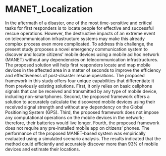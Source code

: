 # MANET_Localization
In the aftermath of a disaster, one of the most time-sensitive and critical tasks for first responders is to locate people for effective and successful rescue operations. However, the destructive impacts of an extreme event on telecommunication infrastructure systems may make this already complex process even more complicated. To address this challenge, the present study proposes a novel emergency communication system to discover and locate citizens’ mobile devices using a mobile ad hoc network (MANET) without any dependencies on telecommunication infrastructures. The proposed solution will help first responders locate and map mobile devices in the affected area in a matter of seconds to improve the efficiency and effectiveness of post-disaster rescue operations. The proposed framework in this study offers four unique capabilities that differentiate it from previously existing solutions. First, it only relies on basic cellphone signals that can be received and transmitted by any type of mobile device, including non-smartphones. Second, the proposed framework offers a solution to accurately calculate the discovered mobile devices using their received signal strength and without any dependency on the Global Positioning System (GPS). Third, the proposed framework does not impose any computational operations on the mobile devices in the network; therefore, their batteries would live longer. Fourth, the proposed framework does not require any pre-installed mobile app on citizens’ phones. The performance of the proposed MANET-based system was empirically evaluated using a simulated scenario analysis. The results indicated that the method could efficiently and accurately discover more than 93% of mobile devices and estimate their locations.
